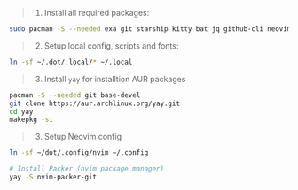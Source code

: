 > 1. Install all required packages:

```sh
sudo pacman -S --needed exa git starship kitty bat jq github-cli neovim nvim-packer-git
```

> 2. Setup local config, scripts and fonts:

```sh
ln -sf ~/.dot/.local/* ~/.local
```

> 3. Install `yay` for installtion AUR packages

```sh
pacman -S --needed git base-devel
git clone https://aur.archlinux.org/yay.git
cd yay
makepkg -si
```

> 3. Setup Neovim config

```sh
ln -sf ~/dot/.config/nvim ~/.config

# Install Packer (nvim package manager)
yay -S nvim-packer-git
```
